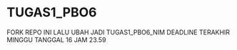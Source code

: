 # TUGAS1_PBO6
FORK REPO INI
LALU UBAH JADI TUGAS1_PBO6_NIM
DEADLINE TERAKHIR MINGGU TANGGAL 16 JAM 23.59
